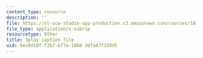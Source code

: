 ```yaml
---
content_type: resource
description: ''
file: https://ol-ocw-studio-app-production.s3.amazonaws.com/courses/18-06sc-linear-algebra-fall-2011/6ec0d10ff2b7bf7a18b030fa47f329d5_t-n4a18AW08.srt
file_type: application/x-subrip
resourcetype: Other
title: 3play caption file
uid: 6ec0d10f-f2b7-bf7a-18b0-30fa47f329d5
---
```

